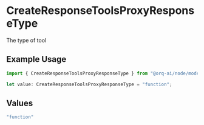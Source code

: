 # CreateResponseToolsProxyResponseType

The type of tool

## Example Usage

```typescript
import { CreateResponseToolsProxyResponseType } from "@orq-ai/node/models/operations";

let value: CreateResponseToolsProxyResponseType = "function";
```

## Values

```typescript
"function"
```